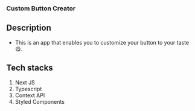 ### Custom Button Creator

## Description

- This is an app that enables you to customize your button to your taste 😋.

## Tech stacks

1. Next JS
2. Typescript
3. Context API
4. Styled Components
